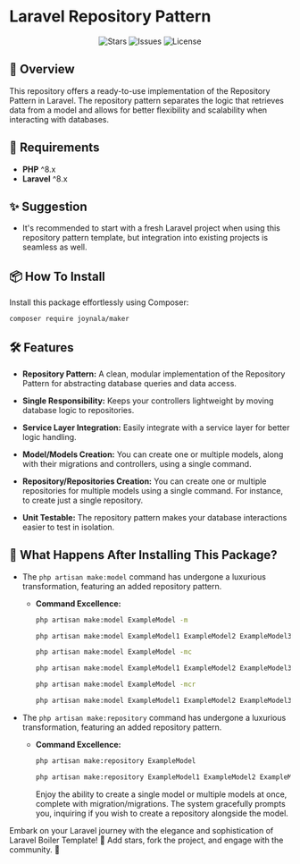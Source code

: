# Laravel Repository Pattern
<p align="center"> 
<img src="https://img.shields.io/github/stars/maker/repository-pattern?style=for-the-badge" alt="Stars"> <img src="https://img.shields.io/github/issues/maker/repository-pattern?style=for-the-badge" alt="Issues"> <img src="https://img.shields.io/github/license/maker/repository-pattern?style=for-the-badge" alt="License"> 
</p>


## 🚀 Overview
This repository offers a ready-to-use implementation of the Repository Pattern in Laravel. The repository pattern separates the logic that retrieves data from a model and allows for better flexibility and scalability when interacting with databases.

## 🌟 Requirements
- **PHP** ^8.x
- **Laravel** ^8.x

## ✨ Suggestion
- It's recommended to start with a fresh Laravel project when using this repository pattern template, but integration into existing projects is seamless as well.

## 📦 How To Install
Install this package effortlessly using Composer:

```bash
composer require joynala/maker
```
## 🛠️ Features
- **Repository Pattern:** A clean, modular implementation of the Repository Pattern for abstracting database queries and data access.

- **Single Responsibility:** Keeps your controllers lightweight by moving database logic to repositories.

- **Service Layer Integration:** Easily integrate with a service layer for better logic handling.

- **Model/Models Creation:** You can create one or multiple models, along with their migrations and controllers, using a single command.

- **Repository/Repositories Creation:** You can create one or multiple repositories for multiple models using a single command. For instance, to create just a single repository.


- **Unit Testable:** The repository pattern makes your database interactions easier to test in isolation.

## 🚀 What Happens After Installing This Package?
- The `php artisan make:model` command has undergone a luxurious transformation, featuring an added repository pattern.
  - **Command Excellence:**
    ```bash
    php artisan make:model ExampleModel -m
    ```
    ```bash
    php artisan make:model ExampleModel1 ExampleModel2 ExampleModel3 -m
    ```
    ```bash
    php artisan make:model ExampleModel -mc
    ```
    ```bash
    php artisan make:model ExampleModel1 ExampleModel2 ExampleModel3 -mc
    ```
    ```bash
    php artisan make:model ExampleModel -mcr
    ```
    ```bash
    php artisan make:model ExampleModel1 ExampleModel2 ExampleModel3 -mcr
    ```

- The `php artisan make:repository` command has undergone a luxurious transformation, featuring an added repository pattern.
  - **Command Excellence:**
    ```bash
    php artisan make:repository ExampleModel
    ```
    ```bash
    php artisan make:repository ExampleModel1 ExampleModel2 ExampleModel3
    ```

    Enjoy the ability to create a single model or multiple models at once, complete with migration/migrations. The system gracefully prompts you, inquiring if you wish to create a repository alongside the model.
  
Embark on your Laravel journey with the elegance and sophistication of Laravel Boiler Template! 
🌟 Add stars, fork the project, and engage with the community. 🚀
